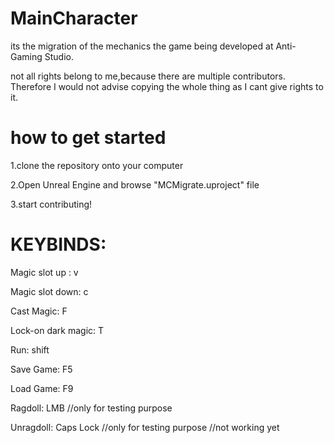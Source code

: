 # MainCharacter


its the migration of the mechanics the game being developed at Anti-Gaming Studio.

not all rights belong to me,because there are multiple contributors. Therefore I would not advise copying the whole thing as I cant give rights to it.

# how to get started

1.clone the repository onto your computer

2.Open Unreal Engine and browse "MCMigrate.uproject" file

3.start contributing!

# KEYBINDS:

Magic slot up : v

Magic slot down: c

Cast Magic: F

Lock-on dark magic: T

Run: shift

Save Game: F5

Load Game: F9

Ragdoll: LMB //only for testing purpose

Unragdoll: Caps Lock //only for testing purpose //not working yet
